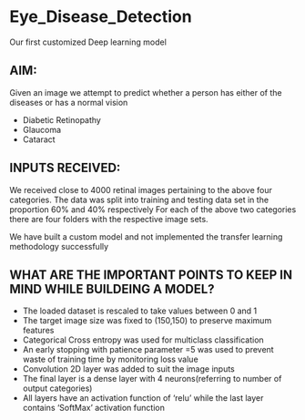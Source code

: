 # Eye_Disease_Detection
Our first customized Deep learning model

## AIM:
Given an image we attempt to predict whether a person has either of the diseases or has a normal vision
- Diabetic Retinopathy
- Glaucoma
- Cataract

## INPUTS RECEIVED:

We received close to 4000 retinal images pertaining to the above four categories.
The data was split into training and testing data set in the proportion 60% and 40% respectively
For each of the above two categories there are four folders with the respective image sets.

We have built a custom model and not implemented the transfer learning methodology successfully

## WHAT ARE THE IMPORTANT POINTS TO KEEP IN MIND WHILE BUILDEING A MODEL?

-	The loaded dataset is rescaled to take values between 0 and 1
-	The target image size was fixed to (150,150) to preserve maximum features
-	Categorical Cross entropy was used for multiclass classification
-	An early stopping with patience parameter =5 was used to prevent waste of training time by monitoring loss value
-	Convolution 2D layer was added to suit the image inputs
-	The final layer is a dense layer with 4 neurons(referring to number of output categories)
-	All layers have an activation function of ‘relu’ while the last layer contains ‘SoftMax’ activation function
